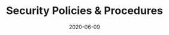 ---
title: Security Policies & Procedures
date: 2020-06-09
link:
summary: >-
   Policies and procedures followed to keep the solution in compliance with HIPAA and associated privacy regulations.
externalurl: https://policy.waytohealth.org
---